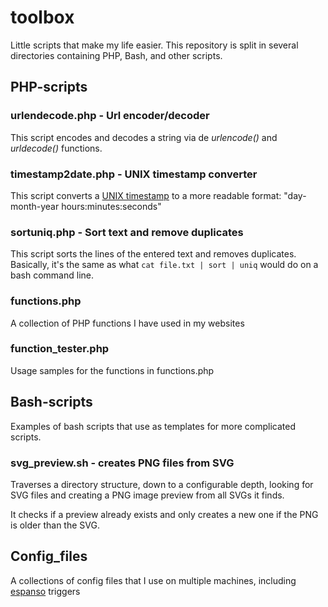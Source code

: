 # toolbox

Little scripts that make my life easier. This repository is split in several directories containing PHP, Bash, and other scripts.

## PHP-scripts
### urlendecode.php - Url encoder/decoder

This script encodes and decodes a string via de <i>urlencode()</i> and <i>urldecode()</i> functions.

### timestamp2date.php - UNIX timestamp converter

This script converts a [UNIX timestamp](http://en.wikipedia.org/wiki/Timestamp) to a more readable format: "day-month-year hours:minutes:seconds"

### sortuniq.php - Sort text and remove duplicates

This script sorts the lines of the entered text and removes duplicates. Basically, it's the same as what ```cat file.txt | sort | uniq``` would do on a bash command line.

### functions.php

A collection of PHP functions I have used in my websites

### function_tester.php

Usage samples for the functions in functions.php

## Bash-scripts

Examples of bash scripts that use as templates for more complicated scripts.

### svg_preview.sh - creates PNG files from SVG

Traverses a directory structure, down to a configurable depth, looking for SVG files and creating a PNG image preview from all SVGs it finds.

It checks if a preview already exists and only creates a new one if the PNG is older than the SVG.

## Config_files

A collections of config files that I use on multiple machines, including [espanso](https://espanso.org) triggers


















